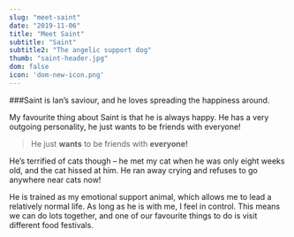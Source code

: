 ```yaml
---
slug: "meet-saint"
date: "2019-11-06"
title: "Meet Saint"
subtitle: "Saint"
subtitle2: "The angelic support dog"
thumb: "saint-header.jpg"
dom: false
icon: 'dom-new-icon.png'
---
```


###Saint is Ian’s saviour, and he loves spreading the happiness around.

My favourite thing about Saint is that he is always happy. He has a very outgoing personality, he just wants to be friends with everyone! 

> He just **wants** to be friends with **everyone!**

He’s terrified of cats though – he met my cat when he was only eight weeks old, and the cat hissed at him. He ran away crying and refuses to go anywhere near cats now! 

He is trained as my emotional support animal, which allows me to lead a relatively normal life. As long as he is with me, I feel in control. This means we can do lots together, and one of our favourite things to do is visit different food festivals. 
